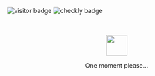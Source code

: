 <img src="https://visitor-badge.laobi.icu/badge?page_id=andikaleonardo.andikaleonardo" alt="visitor badge"/> <img src="https://api.checklyhq.com/v1/badges/checks/0f4b4e0c-e3f0-4c0c-9a86-de7fb12d3ee6?style=flat&theme=dark" alt="checkly badge"/>

<div align="center">
  <br>
  <br>
  <a href="https://github.com/andikaleonardo/"><img src="https://github.githubassets.com/images/mona-loading-dark.gif" width="48" height="48"></a>
  <p>One moment please...</p>
  <br>
  <br>
</a>

<!--
**andikaleonardo/andikaleonardo** is a ✨ _special_ ✨ repository because its `README.md` (this file) appears on your GitHub profile.

Here are some ideas to get you started:

- 🔭 I’m currently working on ...
- 🌱 I’m currently learning ...
- 👯 I’m looking to collaborate on ...
- 🤔 I’m looking for help with ...
- 💬 Ask me about ...
- 📫 How to reach me: ...
- 😄 Pronouns: ...
- ⚡ Fun fact: ...
-->
